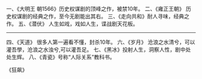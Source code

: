 
一、《大明王 朝1566》历史权谋剧的顶峰之作，被禁10年。
二、《雍正王朝》 历史权谋剧的经典之作，至今无剧能出其右。
三、《走向共和》耐人寻味，经典之作。
五、《潜伏》 人生如戏，戏如人生，谍战剧天花板。


---------

四、《天道》 很多人第一遍看不懂，封杀10年。
六、《岁月》 沧浪之水清兮，可以灌吾學，沧浪之水浊兮,可以灌吾足。
七、《黑冰》投射人生，洞察人性，剧中处处生辉。
八、《青瓷》号称“人际关系”教科书。

《狂飙》
